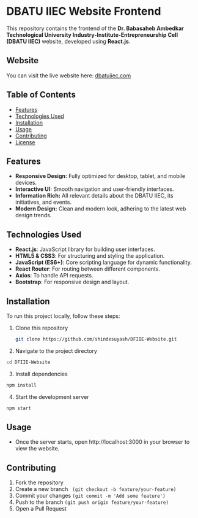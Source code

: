 # DBATU IIEC Website Frontend

This repository contains the frontend of the **Dr. Babasaheb Ambedkar Technological University Industry-Institute-Entrepreneurship Cell (DBATU IIEC)** website, developed using **React.js**.

## Website
You can visit the live website here: [dbatuiiec.com](http://dbatuiiec.com/)

## Table of Contents
- [Features](#features)
- [Technologies Used](#technologies-used)
- [Installation](#installation)
- [Usage](#usage)
- [Contributing](#contributing)
- [License](#license)

## Features
- **Responsive Design:** Fully optimized for desktop, tablet, and mobile devices.
- **Interactive UI:** Smooth navigation and user-friendly interfaces.
- **Information Rich:** All relevant details about the DBATU IIEC, its initiatives, and events.
- **Modern Design:** Clean and modern look, adhering to the latest web design trends.

## Technologies Used
- **React.js**: JavaScript library for building user interfaces.
- **HTML5 & CSS3**: For structuring and styling the application.
- **JavaScript (ES6+)**: Core scripting language for dynamic functionality.
- **React Router**: For routing between different components.
- **Axios**: To handle API requests.
- **Bootstrap**: For responsive design and layout.

## Installation

To run this project locally, follow these steps:

1. Clone this repository
   ```bash
   git clone https://github.com/shindesuyash/DFIIE-Website.git
2. Navigate to the project directory
  ```bash
  cd DFIIE-Website
  ```
3. Install dependencies
  ```bash 
  npm install
  ```
4. Start the development server
  ``` bash
  npm start
  ```

## Usage 
- Once the server starts, open http://localhost:3000 in your browser to view the website. 

## Contributing

1. Fork the repository
2. Create a new branch ``` (git checkout -b feature/your-feature)```
3. Commit your changes ```(git commit -m 'Add some feature')```
4. Push to the branch ```(git push origin feature/your-feature)```
5. Open a Pull Request
